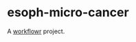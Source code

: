 # esoph-micro-cancer

A [workflowr][] project.

[workflowr]: https://github.com/jdblischak/workflowr
